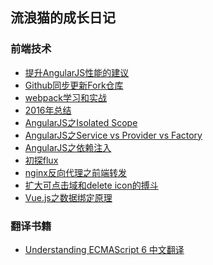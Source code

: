 ## 流浪猫的成长日记

### 前端技术

 - [提升AngularJS性能的建议][1]
 - [Github同步更新Fork仓库][2]
 - [webpack学习和实战][3]
 - [2016年总结][4]
 - [AngularJS之Isolated Scope][5]
 - [AngularJS之Service vs Provider vs Factory][6]
 - [AngularJS之依赖注入][7]
 - [初探flux][8]
 - [nginx反向代理之前端转发][9]
 - [扩大可点击域和delete icon的搏斗][10]
 - [Vue.js之数据绑定原理][11]

### 翻译书籍


 - [Understanding ECMAScript 6 中文翻译][12]

  [1]: https://github.com/superpig/blog/issues/3
  [2]: https://github.com/superpig/blog/issues/2
  [3]: https://github.com/superpig/blog/issues/1
  [4]: https://github.com/superpig/blog/blob/master/201701/01.md
  [5]: https://github.com/superpig/blog/blob/master/201609/01.md
  [6]: https://github.com/superpig/blog/blob/master/201608/02.md
  [7]: https://github.com/superpig/blog/blob/master/201608/01.md
  [8]: https://github.com/superpig/blog/blob/master/201603/01.md
  [9]: https://github.com/superpig/blog/blob/master/201602/01.md
  [10]: https://github.com/superpig/blog/blob/master/201601/01.md
  [11]: https://github.com/superpig/blog/blob/master/201601/02.md
  [12]: https://github.com/superpig/understandinges6
